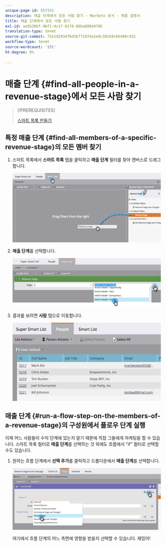 ```yaml
---
unique-page-id: 557331
description: 매출 단계에서 모든 사람 찾기 - Marketo 문서 - 제품 설명서
title: 매출 단계에서 모든 사람 찾기
exl-id: aa5b30bf-96f1-4c1f-8170-86ba808e9705
translation-type: tm+mt
source-git-commit: 72e1d29347bd5b77107da1e9c30169cb6490c432
workflow-type: tm+mt
source-wordcount: '151'
ht-degree: 0%

---
```


# 매출 단계 {#find-all-people-in-a-revenue-stage}에서 모든 사람 찾기

>[!PREREQUISITES]
>
>[스마트 목록 만들기](/help/marketo/product-docs/core-marketo-concepts/smart-lists-and-static-lists/creating-a-smart-list/create-a-smart-list.md)

## 특정 매출 단계 {#find-all-members-of-a-specific-revenue-stage}의 모든 멤버 찾기

1. 스마트 목록에서 **스마트 목록** 탭을 클릭하고 **매출 단계** 필터를 찾아 캔버스로 드래그합니다.

   ![](assets/draginrevenuefilter.png)

1. **매출 단계**&#x200B;를 선택합니다.

   ![](assets/two.jpg)

1. 결과를 보려면 **사람** 탭으로 이동합니다.

   ![](assets/peopleresults.jpg)

## 매출 단계 {#run-a-flow-step-on-the-members-of-a-revenue-stage}의 구성원에서 플로우 단계 실행

이제 어느 사람들이 수익 단계에 있는지 알기 때문에 직접 그들에게 마케팅을 할 수 있습니다. 스마트 목록 필터로 **매출 단계**&#x200B;를 선택하는 것 외에도 흐름에서 &quot;if&quot; 필터로 선택할 수도 있습니다.

1. 원하는 흐름 단계에서 **선택 추가**&#x200B;를 클릭하고 드롭다운에서 **매출 단계**&#x200B;를 선택합니다.

   ![](assets/six.png)

   여기에서 흐름 단계의 어느 측면에 영향을 받을지 선택할 수 있습니다. 재밌어!
